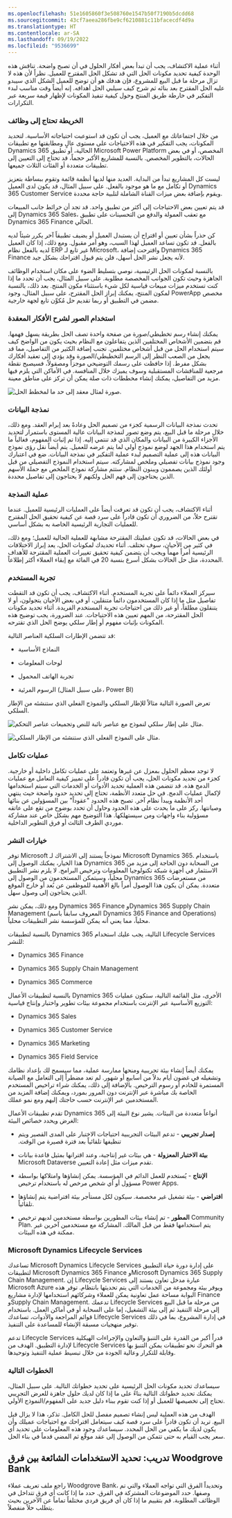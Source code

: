 ```yaml
---
ms.openlocfilehash: 51e1605860f3e508760e1547b50f7190b5dcdd68
ms.sourcegitcommit: 43cf7aeea286fbe9cf6210881c11bfacecdf4d9a
ms.translationtype: HT
ms.contentlocale: ar-SA
ms.lasthandoff: 09/19/2022
ms.locfileid: "9536699"
---
```

أثناء عملية الاكتشاف، يجب أن تبدأ بعض أفكار الحلول في أن تصبح واضحة. تناقش هذه الوحدة كيفية تحديد مكونات الحل التي قد تشكل الحل المقترح للعميل. نظراً لأن هذه لا تزال مرحلة ما قبل البيع للمشروع، فإن هدفك هو أن توضح للعميل الشكل الذي سيبدو عليه الحل المقترح بعد بنائه ثم شرح كيف سيلبي الحل أهدافه. إنه أيضاً وقت مناسب لبدء التفكير في خارطة طريق المنتج وحول كيفية تنفيذ المكونات لإظهار قيمة سريعة عبر التكرارات.

### <a name="map-needs-to-functionality"></a>الخريطة تحتاج إلى وظائف

من خلال اجتماعاتك مع العميل، يجب أن تكون قد استوعبت احتياجاته الأساسية. لتحديد المكونات، يجب التفكير في هذه الاحتياجات على مستوى عالٍ ومطابقتها مع تطبيقات Dynamics 365 الحالية، أو تطبيق Microsoft Power Platform المخصص، أو في بعض الحالات، بالتطوير المخصص.
بالنسبة للمشاريع الأكبر حجماً، قد تحتاج إلى التعيين إلى تطبيقات متعددة أو الفئات الثلاث جميعها.

ليست كل المشاريع تبدأ من البداية. العديد منها لديها أنظمة قائمة وتقوم ببساطة بتعزيز أو تكامل مع ما هو موجود بالفعل. على سبيل المثال، قد يكون لدى العميل Dynamics 365 Customer Service ويقوم بإضافة بعض ميزات القناة الشاملة لتلبية حاجة محددة.

قد يتم تعيين بعض الاحتياجات إلى أكثر من تطبيق واحد. قد تجد أن خرائط جانب المبيعات إلى Dynamics 365 Sales، مع تعقب العمولة والدفع من التحسينات على تطبيق Dynamics 365 Finance الحالي.

كن حذراً بشأن تعيين أو اقتراح أن يستبدل العميل أو يضيف تطبيقاً آخر يكرر شيئاً لديه بالفعل. قد تكون تساعد العميل لهذا السبب، وهو أمر مقبول. ومع ذلك، إذا كان العميل لديه بالفعل نظام ERP غير تابع لـ Microsoft، واقترحت إضافة Dynamics 365 Finance لأنه يجعل نشر الحل أسهل، فلن يتم قبول اقتراحك بشكل جيد.

بالنسبة لمكونات الحل الرئيسية، نوصي بتسليط الضوء على مكان استخدام الوظائف الجاهزة وحيث تكون الجوانب المخصصة مطلوبة. على سبيل المثال، يجب أن تحدد ما إذا كنت تستخدم ميزات مبيعات قياسية لكل شيء باستثناء مكون المنتج.
بعد ذلك، بالنسبة لمكون المنتج، يمكنك إبراز الحل المقترح، على سبيل المثال، وجود PowerApp مخصص مضمن في التطبيق أو ربما تقديم حل مُكوِّن تابع لجهة خارجية.

### <a name="use-imagery-to-explain-complex-ideas"></a>استخدام الصور لشرح الأفكار المعقدة

يمكنك إنشاء رسم تخطيطي/صورة من صفحة واحدة تصف الحل بطريقة يسهل فهمها. قم بتضمين الأشخاص المختلفين الذين يتفاعلون مع النظام بحيث يكون من الواضح كيف سيتم استخدام الحل من قبل أشخاص مختلفين. تجنب إضافة الكثير من التفاصيل، مما قد يجعل من الصعب النظر إلى الرسم التخطيطي/الصورة وقد يؤدي إلى تعقيد أفكارك بشكل مفرط. إذا حافظت على رسمك التوضيحي موجزاً ​​ومصقولاً، فسيصبح نقطة مرجعية للمناقشات المستقبلية وسوف يميزك خلال المنافسة. في الأماكن التي يلزم فيها مزيد من التفاصيل، يمكنك إنشاء مخططات ذات صلة يمكن أن تركز على مناطق معينة.

![صورة لمثال معقد إلى حد ما لمخطط الحل.](../media/solution-diagram.png)

### <a name="data-modeling"></a>نمذجة البيانات

تحدث نمذجة البيانات الرسمية كجزء من تصميم الحل وعادةً بعد إبرام العقد. ومع ذلك، خلال مرحلة ما قبل البيع، يتم وضع تصور لنمذجة البيانات عالية المستوى باستمرار لتحديد الأجزاء الكبيرة من البيانات والمكان الذي قد تنتمي إليه. إذا تم إثبات المفهوم، فغالباً ما يتم استخدام هذا الجهد لوضع نموذج أولي لما يتم عرضه للعميل. يتم أيضاً نقل رؤى نموذج البيانات هذه إلى عملية التصميم لبدء عملية التفكير في نمذجة البيانات.
ضع في اعتبارك وجود نموذج بيانات تفصيلي وملخص لمشاركته. سيتم استخدام النموذج التفصيلي من قبل أولئك الذين يصممون ويبنون النظام.
ستتم مشاركة نموذج الملخص مع حملة الأسهم الذين يحتاجون إلى فهم الحل ولكنهم لا يحتاجون إلى تفاصيل محددة.

### <a name="process-modeling"></a>عملية النمذجة

أثناء الاكتشاف، يجب أن تكون قد تعرفت أيضاً على العمليات الرئيسية للعميل.
عندما تقترح حلاً، من الضروري أن تكون قادراً على سرد قصة عن كيفية تحقيق الحل المقترح للعمليات التجارية الرئيسية الخاصة به بشكل أساسي.

في بعض الحالات، قد تكون عمليتك المقترحة مشابهة للعملية الحالية للعميل؛ ومع ذلك، في كثير من الأحيان، سوف تختلف. أثناء تحديدك لمكونات الحل، يعد إبراز الاختلافات الرئيسية أمراً مهماً ويجب أن يتضمن كيفية تحقيق تغييرات العملية المقترحة للأهداف المحددة، مثل حل الحالات بشكل أسرع بنسبة 20 في المائة مع إبقاء العملاء أكثر إطلاعاً.

### <a name="user-experience"></a>تجربة المستخدم

سيركز العملاء دائماً على تجربة المستخدم. أثناء الاكتشاف، يجب أن تكون قد التقطت تفاصيل مثل ما إذا كان المستخدمون دائماً متنقلين، أو في بعض الأحيان يتجولون، أو لا يتنقلون مطلقاً، أو غير ذلك من احتياجات تجربة المستخدم الفريدة.
أثناء تحديد مكونات الحل المقترحة، من المهم تعيين هذه الاحتياجات. عند الضرورة، يجب توضيح هذه المكونات بإثبات مفهوم أو إطار سلكي يوضح الحل الذي تقترحه.

قد تتضمن الإطارات السلكية العناصر التالية:

-   النماذج الأساسية

-   لوحات المعلومات

-   تجربة الهاتف المحمول

-   الرسوم المرئية (على سبيل المثال، Power BI)

تعرض الصورة التالية مثالاً للإطار السلكي والنموذج الفعلي الذي ستنشئه من الإطار السلكي.

![مثال على إطار سلكي لنموذج مع عناصر نائبة للنص وتجميعات عناصر التحكم.](../media/wire-frame.png)

![مثال على النموذج الفعلي الذي ستنشئه من الإطار السلكي.](../media/form.png)

### <a name="integrations"></a>‏‫عمليات تكامل‬

لا توجد معظم الحلول بمعزل عن غيرها وتعتمد على عمليات تكامل داخلية أو خارجية. كجزء من تحديد مكونات الحل، يجب أن تكون قادراً على تمييز كيفية التعامل مع عمليات الدمج هذه. قد تتضمن هذه العملية تحديد الأدوات أو الخدمات التي سيتم استخدامها لإكمال عمليات الدمج. في حل متعدد الأنظمة، تحتاج إلى تحديد حدود واضحة حيث ينتهي أحد الأنظمة ويبدأ نظام آخر. تصبح هذه الحدود "عقوداً" بين المسؤولين عن بنائها وصيانتها. ركز على ما يحدث على هذه الحدود وحاول أن تحدد بوضوح من تقع على عاتقه مسؤولية بناء واجهات ومن سيستهلكها. هذا التوضيح مهم بشكل خاص عند مشاركة موردي الطرف الثالث أو فرق التطوير الداخلية.

### <a name="deployment-options"></a>خيارات النشر

توفر Microsoft نموذجاً يستند إلى الاشتراك لـ Microsoft Dynamics 365.
باستخدام هذا الخيار، يمكنك الوصول إلى Dynamics 365 من السحابة دون الحاجة إلى مزيد من الاستثمار في أجهزة شبكة تكنولوجيا المعلومات وترخيص البرامج. لا يلزم نشر التطبيق محلياً، وسيتمكن المستخدمون من الوصول إلى Dynamics 365 من مستعرضات متعددة. يمكن أن يكون هذا الوصول أمراً بالغ الأهمية للموظفين عن بُعد أو خارج الموقع الذين يحتاجون إلى وصول سهل.

ومع ذلك، يمكن نشر Dynamics 365 Finance وDynamics 365 Supply Chain Management (المعروف سابقاً باسم Dynamics 365 Finance and Operations) محلياً، مما يعني أنه يمكن للمؤسسة نشر التطبيقات محلياً.

بالنسبة لتطبيقات Dynamics 365 التالية، يجب عليك استخدام Lifecycle Services للنشر:

-   Dynamics 365 Finance

-   Dynamics 365 Supply Chain Management

-   Dynamics 365 Commerce

بالنسبة لتطبيقات الأعمال Dynamics 365 الأخرى، مثل القائمة التالية، ستكون عمليات التوزيع الأساسية عبر الإنترنت باستخدام مجموعة بيئات تطوير واختبار وإنتاج قياسية:

-   Dynamics 365 Sales

-   Dynamics 365 Customer Service

-   Dynamics 365 Marketing

-   Dynamics 365 Field Service

يمكنك أيضاً إنشاء بيئة تجريبية ومنحها ممارسة عملية، مما سيسمح لك بإعداد نظامك وتشغيله في غضون أيام بدلاً من أسابيع أو شهور. لم تعد مضطراً إلى التعامل مع الصيانة المستمرة للخادم أو رسوم الترخيص. بالإضافة إلى ذلك، يمكنك شراء تراخيص المستخدم الخاصة بك مباشرة عبر الإنترنت دون المرور بمورد، ويمكنك إضافة المزيد من المستخدمين عبر الإنترنت حسب حاجتك إليهم ومع نمو عملك.

تقدم تطبيقات الأعمال Dynamics 365 أنواعاً متعددة من البيئات.
يشير نوع البيئة إلى الغرض ويحدد خصائص البيئة:

-   **‏‫إصدار تجريبي** - تدعم البيئات التجريبية احتياجات الاختبار على المدى القصير ويتم تنظيفها تلقائياً بعد فترة قصيرة من الوقت.

-   **بيئة الاختبار المعزولة** - هي بيئات غير إنتاجية، وعند اقترانها بمثيل قاعدة بيانات Microsoft Dataverse تقدم ميزات مثل إعادة التعيين.

-   **الإنتاج** - يُستخدم للعمل الدائم في المؤسسة. يمكن إنشاؤها وامتلاكها بواسطة مسؤول أو أي شخص مرخص له باستخدام ترخيص Power Apps.

-   **افتراضي‬** - بيئة تشغيل غير مخصصة. سيكون لكل مستأجر بيئة افتراضية يتم إنشاؤها تلقائياً.

-   **المطور** - تم إنشاء بيئات المطورين بواسطة مستخدمين لديهم ترخيص Community Plan. يتم استخدامها فقط من قبل المالك. المشاركة مع مستخدمين آخرين غير ممكنة في هذه البيئات.

### <a name="microsoft-dynamics-lifecycle-services"></a>Microsoft Dynamics ‏Lifecycle Services 

تساعدك Microsoft Dynamics ‏Lifecycle Services على إدارة دورة حياة التطبيق لتطبيقات Microsoft Dynamics ‏365 Finance وMicrosoft Dynamics 365 Supply Chain Management. إن Lifecycle Services عبارة مدخل تعاون يستند إلى Microsoft Azure ويوفر بيئة ومجموعة من الخدمات التي يتم تحديثها بانتظام. توفر هذه البوابة مساحة عمل تعاونية يمكن للعملاء وشركائهم استخدامها لإدارة مشاريع Finance وSupply Chain Management. تدعمك Lifecycle Services من مرحلة ما قبل البيع إلى مرحلة التنفيذ ثم إلى بيئة التشغيل، إما على السحابة أو في أماكن العمل. باستخدام قوائم المراجعة والأدوات، تساعدك Lifecycle Services في إدارة المشروع، بما في ذلك توفير منهجيات مسبقة الإنشاء للمساعدة على التنفيذ.

تدعم Lifecycle Services قدراً أكبر من القدرة على التنبؤ والتعاون والإجراءات الهيكلية لإدارة التطبيق. الهدف من Lifecycle Services هو التحرك نحو تطبيقات يمكن التنبؤ بها وقابلة للتكرار وعالية الجودة من خلال تبسيط عملية التنفيذ وتوحيدها.

### <a name="next-steps"></a>الخطوات التالية

سيساعدك تحديد مكونات الحل الرئيسية على تحديد خطواتك التالية. على سبيل المثال، يمكنك تحديد خطواتك التالية بناءً على ما إذا كان لديك حلول جاهزة للعرض التجريبي تحتاج إلى تخصيصها للعميل أو إذا كنت تقوم ببناء دليل جديد على المفهوم/النموذج الأولي.

الهدف من هذه العملية ليس إنشاء تصميم مفصل للحل الكامل. تذكر، هذا لا يزال قبل البيع. تريد أن تكون قادراً على سرد قصة كيف سيتعامل اقتراحك مع احتياجات عميلك وأن يكون لديك ما يكفي من الحل المحدد. سيساعدك وجود هذه المعلومات على تحديد أي سعر يجب القيام به حتى تتمكن من الوصول إلى عقد موقّع ثم المضي قدماً في بناء الحل.

## <a name="exercise-identify-common-uses-among-woodgrove-banks-teams"></a>تدريب: تحديد الاستخدامات الشائعة بين فرق Woodgrove Bank

راجع ملف تعريف عملاء Woodgrove Bank، وتحديداً الفرق التي تواجه العملاء والتي تم وصفها. حدد الموضوعات المشتركة في الفرق. حدد ما إذا كانت أي فرق تتداخل في الوظائف المطلوبة. قم بتقييم ما إذا كان أي فريق فردي مختلفاً تماماً عن الآخرين بحيث يتطلب حلاً منفصلاً.
